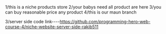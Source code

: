 1/this is a niche products store
2/your babys need all product are here
3/you can buy reasonable price any product
4/this is our maun branch



3/server side code link----https://github.com/programming-hero-web-course-4/niche-website-server-side-rakib511